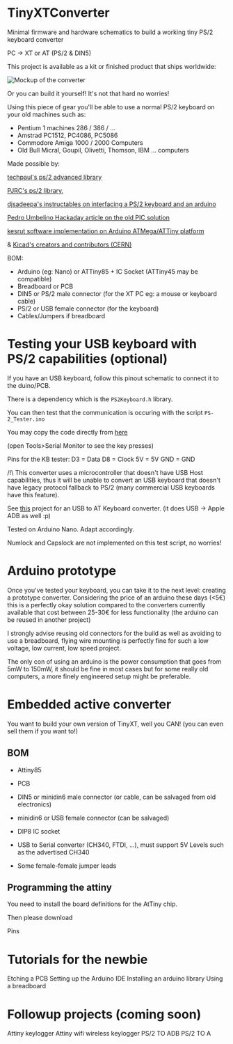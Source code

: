 # TinyXTConverter

Minimal firmware and hardware schematics to build a working tiny PS/2 keyboard converter 

PC -> XT or AT (PS/2 & DIN5)

This project is available as a kit or finished product that ships worldwide:

![Mockup of the converter](https://raw.githubusercontent.com/nazmifr/TinyXT/master/converter_mockup.jpg)

Or you can build it yourself! It's not that hard no worries!

Using this piece of gear you'll be able to use a normal PS/2 keyboard on your old machines such as:

- Pentium 1 machines 286 / 386 / ...
- Amstrad PC1512, PC4086, PC5086 
- Commodore Amiga 1000 / 2000 Computers
- Old Bull Micral, Goupil, Olivetti, Thomson, IBM ... computers

Made possible by:

[techpaul's ps/2 advanced library](https://github.com/techpaul/PS2KeyAdvanced)

[PJRC's ps/2 library](https://www.pjrc.com/teensy/td_libs_PS2Keyboard.html),

[djsadeepa's instructables on interfacing a PS/2 keyboard and an arduino](https://www.instructables.com/id/Connect-PS2-Keyboard-to-Arduino/) 

[Pedro Umbelino Hackaday article on the old PIC solution](https://hackaday.com/2017/01/21/attoxtkeyboard/)

[kesrut software implementation on Arduino ATMega/ATTiny platform](https://github.com/kesrut/pcxtkbd)

& [Kicad's creators and contributors (CERN)](https://www.kicad-pcb.org/)


BOM:
- Arduino (eg: Nano) or ATTiny85 + IC Socket (ATTiny45 may be compatible)
- Breadboard or PCB
- DIN5 or PS/2 male connector (for the XT PC eg: a mouse or keyboard cable)
- PS/2 or USB female connector (for the keyboard)
- Cables/Jumpers if breadboard

# Testing your USB keyboard with PS/2 capabilities (optional)

If you have an USB keyboard, follow this pinout schematic to connect it to the duino/PCB.

There is a dependency which is the ```PS2Keyboard.h``` library.

You can then test that the communication is occuring with the script ```PS-2_Tester.ino``` 

You may copy the code directly from [here](https://raw.githubusercontent.com/nazmifr/TinyXT/master/PS-2_Tester.ino)

(open Tools>Serial Monitor to see the key presses)

Pins for the KB tester:
D3 = Data
D8 = Clock
5V = 5V
GND = GND

/!\ This converter uses a microcontroller that doesn't have USB Host capabilities, thus it will be unable to convert an USB keyboard that doesn't have legacy protocol fallback to PS/2 (many commercial USB keyboards have this feature).

See [this]() project for an USB to AT Keyboard converter. (it does USB -> Apple ADB as well :p)

Tested on Arduino Nano. Adapt accordingly.

Numlock and Capslock are not implemented on this test script, no worries!

# Arduino prototype

Once you've tested your keyboard, you can take it to the next level: creating a prototype converter. Considering the price of an arduino these days (<5€) this is a perfectly okay solution compared to the converters currently available that cost between 25-30€ for less functionality (the arduino can be reused in another project)

I strongly advise reusing old connectors for the build as well as avoiding to use a breadboard, flying wire mounting is perfectly fine for such a low voltage, low current, low speed project.

The only con of using an arduino is the power consumption that goes from 5mW to 150mW, it should be fine in most cases but for some really old computers, a more finely engineered setup might be preferable.



# Embedded active converter

You want to build your own version of TinyXT, well you CAN! (you can even sell them if you want to!)

## BOM
- Attiny85
- PCB
- DIN5 or minidin6 male connector (or cable, can be salvaged from old electronics)
- minidin6 or USB female connector (can be salvaged)
- DIP8 IC socket

- USB to Serial converter (CH340, FTDI, ...), must support 5V Levels such as the advertised CH340
- Some female-female jumper leads

## Programming the attiny
You need to install the board definitions for the AtTiny chip.

Then please download

Pins


# Tutorials for the newbie

Etching a PCB
Setting up the Arduino IDE
Installing an arduino library
Using a breadboard

# Followup projects (coming soon)

Attiny keylogger
Attiny wifi wireless keylogger
PS/2 TO ADB
PS/2 TO A
